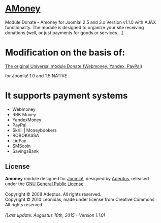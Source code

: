# [AMoney](http://www.foto-s.ru/universal-module.html)

Module Donate - Amoney for Joomla! 2.5 and 3.x Version v1.1.0 with AJAX functionality.
The module is designed to organize your site receiving donations (well, or just payments for goods or services ...)

# Modification on the basis of:

[The original Universal module Donate (Webmoney, Yandex, PayPal)](http://adeptsite.info/content/view/24/39/) 

for Joomla! 1.0 and 1.5 NATIVE

# It supports payment systems

* Webmoney
* RBK Money
* YandexMoney
* PayPal 
* Skrill | Moneybookers
* ROBOKASSA
* LiqPay 
* SMScoin 
* SavingsBank 

## License
<b>Amoney</b> module designed for <a target='_blank' href='http://www.joomla.org/'>Joomla!</a>, designed by <a target='_blank' title='Аdepts' href='http://adeptsite.info/'>Adeptus</a>, released under the <a target='_blank' title='GNU General Public License' href='http://www.gnu.org/copyleft/gpl.html'>GNU General Public License</a>.<br /><br />Copyright &copy; 2008 Adeptus. All rights reserved.<br />Copyright &copy; 2010 Leonidas, made under license from Creative Commons. All rights reserved.<br /><br /><i>(Last update: Augustus 10th, 2015 - Version 1.1.0)
